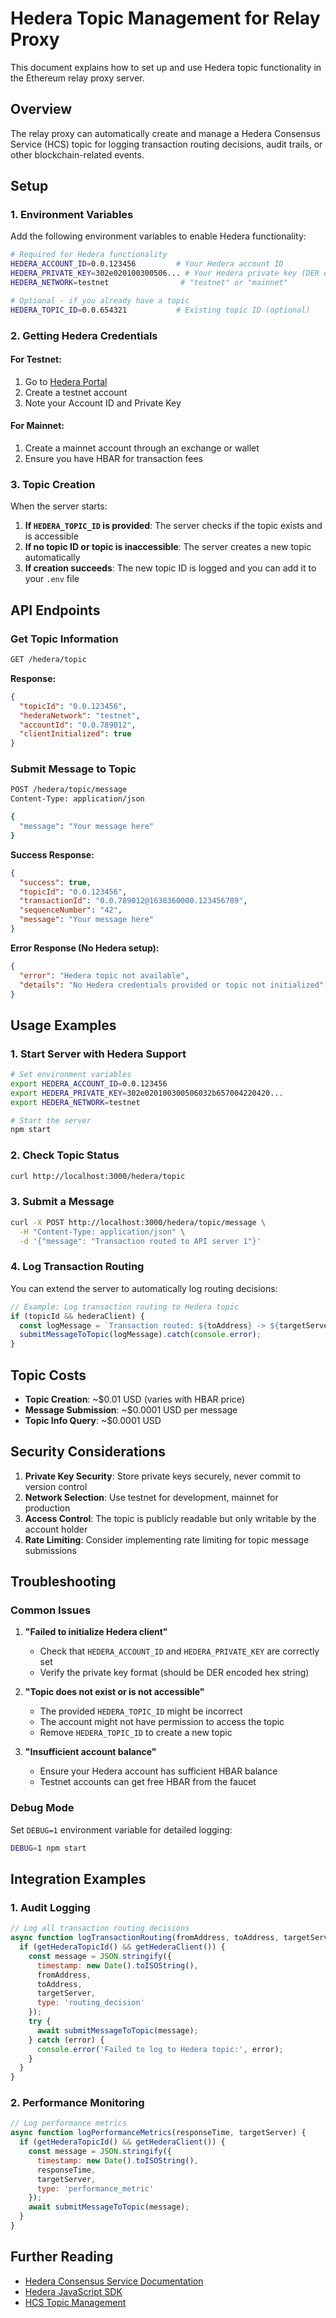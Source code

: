 # Hedera Topic Management for Relay Proxy

This document explains how to set up and use Hedera topic functionality in the Ethereum relay proxy server.

## Overview

The relay proxy can automatically create and manage a Hedera Consensus Service (HCS) topic for logging transaction routing decisions, audit trails, or other blockchain-related events.

## Setup

### 1. Environment Variables

Add the following environment variables to enable Hedera functionality:

```bash
# Required for Hedera functionality
HEDERA_ACCOUNT_ID=0.0.123456         # Your Hedera account ID
HEDERA_PRIVATE_KEY=302e020100300506... # Your Hedera private key (DER encoded)
HEDERA_NETWORK=testnet                # "testnet" or "mainnet"

# Optional - if you already have a topic
HEDERA_TOPIC_ID=0.0.654321           # Existing topic ID (optional)
```

### 2. Getting Hedera Credentials

#### For Testnet:
1. Go to [Hedera Portal](https://portal.hedera.com/)
2. Create a testnet account
3. Note your Account ID and Private Key

#### For Mainnet:
1. Create a mainnet account through an exchange or wallet
2. Ensure you have HBAR for transaction fees

### 3. Topic Creation

When the server starts:

1. **If `HEDERA_TOPIC_ID` is provided**: The server checks if the topic exists and is accessible
2. **If no topic ID or topic is inaccessible**: The server creates a new topic automatically
3. **If creation succeeds**: The new topic ID is logged and you can add it to your `.env` file

## API Endpoints

### Get Topic Information

```bash
GET /hedera/topic
```

**Response:**
```json
{
  "topicId": "0.0.123456",
  "hederaNetwork": "testnet",
  "accountId": "0.0.789012",
  "clientInitialized": true
}
```

### Submit Message to Topic

```bash
POST /hedera/topic/message
Content-Type: application/json

{
  "message": "Your message here"
}
```

**Success Response:**
```json
{
  "success": true,
  "topicId": "0.0.123456",
  "transactionId": "0.0.789012@1638360000.123456789",
  "sequenceNumber": "42",
  "message": "Your message here"
}
```

**Error Response (No Hedera setup):**
```json
{
  "error": "Hedera topic not available",
  "details": "No Hedera credentials provided or topic not initialized"
}
```

## Usage Examples

### 1. Start Server with Hedera Support

```bash
# Set environment variables
export HEDERA_ACCOUNT_ID=0.0.123456
export HEDERA_PRIVATE_KEY=302e020100300506032b657004220420...
export HEDERA_NETWORK=testnet

# Start the server
npm start
```

### 2. Check Topic Status

```bash
curl http://localhost:3000/hedera/topic
```

### 3. Submit a Message

```bash
curl -X POST http://localhost:3000/hedera/topic/message \
  -H "Content-Type: application/json" \
  -d '{"message": "Transaction routed to API server 1"}'
```

### 4. Log Transaction Routing

You can extend the server to automatically log routing decisions:

```javascript
// Example: Log transaction routing to Hedera topic
if (topicId && hederaClient) {
  const logMessage = `Transaction routed: ${toAddress} -> ${targetServer}`;
  submitMessageToTopic(logMessage).catch(console.error);
}
```

## Topic Costs

- **Topic Creation**: ~$0.01 USD (varies with HBAR price)
- **Message Submission**: ~$0.0001 USD per message
- **Topic Info Query**: ~$0.0001 USD

## Security Considerations

1. **Private Key Security**: Store private keys securely, never commit to version control
2. **Network Selection**: Use testnet for development, mainnet for production
3. **Access Control**: The topic is publicly readable but only writable by the account holder
4. **Rate Limiting**: Consider implementing rate limiting for topic message submissions

## Troubleshooting

### Common Issues

1. **"Failed to initialize Hedera client"**
   - Check that `HEDERA_ACCOUNT_ID` and `HEDERA_PRIVATE_KEY` are correctly set
   - Verify the private key format (should be DER encoded hex string)

2. **"Topic does not exist or is not accessible"**
   - The provided `HEDERA_TOPIC_ID` might be incorrect
   - The account might not have permission to access the topic
   - Remove `HEDERA_TOPIC_ID` to create a new topic

3. **"Insufficient account balance"**
   - Ensure your Hedera account has sufficient HBAR balance
   - Testnet accounts can get free HBAR from the faucet

### Debug Mode

Set `DEBUG=1` environment variable for detailed logging:

```bash
DEBUG=1 npm start
```

## Integration Examples

### 1. Audit Logging

```javascript
// Log all transaction routing decisions
async function logTransactionRouting(fromAddress, toAddress, targetServer) {
  if (getHederaTopicId() && getHederaClient()) {
    const message = JSON.stringify({
      timestamp: new Date().toISOString(),
      fromAddress,
      toAddress,
      targetServer,
      type: 'routing_decision'
    });
    try {
      await submitMessageToTopic(message);
    } catch (error) {
      console.error('Failed to log to Hedera topic:', error);
    }
  }
}
```

### 2. Performance Monitoring

```javascript
// Log performance metrics
async function logPerformanceMetrics(responseTime, targetServer) {
  if (getHederaTopicId() && getHederaClient()) {
    const message = JSON.stringify({
      timestamp: new Date().toISOString(),
      responseTime,
      targetServer,
      type: 'performance_metric'
    });
    await submitMessageToTopic(message);
  }
}
```

## Further Reading

- [Hedera Consensus Service Documentation](https://docs.hedera.com/hedera/core-concepts/consensus-service)
- [Hedera JavaScript SDK](https://github.com/hashgraph/hedera-sdk-js)
- [HCS Topic Management](https://docs.hedera.com/hedera/sdks-and-apis/sdks/consensus-service)
